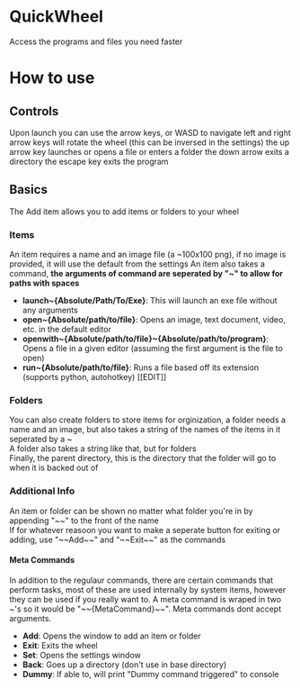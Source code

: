# QuickWheel

Access the programs and files you need faster

# How to use

## Controls
Upon launch you can use the arrow keys, or WASD to navigate
left and right arrow keys will rotate the wheel (this can be inversed in the settings)
the up arrow key launches or opens a file or enters a folder
the down arrow exits a directory
the escape key exits the program

## Basics
The Add item allows you to add items or folders to your wheel
### Items
An item requires a name and an image file (a ~100x100 png), if no image is provided, it will use the default from the settings
An item also takes a command, <b>the arguments of command are seperated by "\~" to allow for paths with spaces</b>  
+ <b>launch~{Absolute/Path/To/Exe}</b>: This will launch an exe file without any arguments  
+ <b>open~{Absolute/path/to/file}</b>: Opens an image, text document, video, etc. in the default editor 
+ <b>openwith~{Absolute/path/to/file}~{Absolute/path/to/program}</b>: Opens a file in a given editor (assuming the first argument is the file to open)
+ <b>run~{Absolute/path/to/file}</b>: Runs a file based off its extension (supports python, autohotkey) [[EDIT]]  
### Folders
You can also create folders to store items for orginization, a folder needs a name and an image, but also takes a string of the names of the items in it seperated by a ~  
A folder also takes a string like that, but for folders  
Finally, the parent directory, this is the directory that the folder will go to when it is backed out of  
### Additional Info  
An item or folder can be shown no matter what folder you're in by appending "\~\~" to the front of the name  
If for whatever reasoon you want to make a seperate button for exiting or adding, use "\~\~Add\~\~" and "\~\~Exit\~\~" as the commands  
#### Meta Commands
In addition to the regulaur commands, there are certain commands that perform tasks, most of these are used internally by system items, however they can be used if you really want to. A meta command is wraped in two \~'s so it would be "\~\~{MetaCommand}\~\~". Meta commands dont accept arguments.  
+ <b>Add</b>: Opens the window to add an item or folder
+ <b>Exit</b>: Exits the wheel
+ <b>Set</b>: Opens the settings window
+ <b>Back</b>: Goes up a directory (don't use in base directory)
+ <b>Dummy</b>: If able to, will print "Dummy command triggered" to console

  
